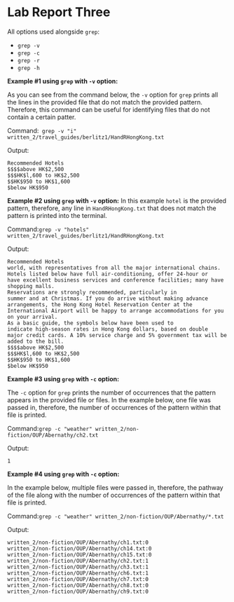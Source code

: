 # Lab Report Three

All options used alongside ```grep```:
- ```grep -v``` 
- ```grep -c```
- ```grep -r```
- ```grep -h```


**Example #1 using ```grep``` with ```-v``` option:**

As you can see from the command below, the ```-v``` option for ```grep``` prints all the lines in the provided file that do not match the provided pattern. Therefore, this command can be useful for identifying files that do not contain a certain patter.

Command:``` grep -v "i" written_2/travel_guides/berlitz1/HandRHongKong.txt```

Output:
```
Recommended Hotels
$$$$above HK$2,500
$$$HK$l,600 to HK$2,500
$$HK$950 to HK$1,600
$below HK$950
```
**Example #2 using ```grep``` with ```-v``` option:**
In this example ```hotel``` is the provided pattern, therefore, any line in ```HandRHongKong.txt``` that does not match the pattern is printed into the terminal.

Command:```grep -v "hotels" written_2/travel_guides/berlitz1/HandRHongKong.txt```

Output:
```
Recommended Hotels
world, with representatives from all the major international chains.
Hotels listed below have full air-conditioning, offer 24-hour or
have excellent business services and conference facilities; many have
shopping malls.
Reservations are strongly recommended, particularly in
summer and at Christmas. If you do arrive without making advance
arrangements, the Hong Kong Hotel Reservation Center at the
International Airport will be happy to arrange accommodations for you
on your arrival.
As a basic guide, the symbols below have been used to
indicate high-season rates in Hong Kong dollars, based on double
major credit cards. A 10% service charge and 5% government tax will be
added to the bill.
$$$$above HK$2,500
$$$HK$l,600 to HK$2,500
$$HK$950 to HK$1,600
$below HK$950
```
**Example #3 using ```grep``` with ```-c``` option:**

The ```-c``` option for ```grep``` prints the number of occurrences that the pattern appears in the provided file or files. In the example below, one file was passed in, therefore, the number of occurrences of the pattern within that file is printed. 

Command:```grep -c "weather" written_2/non-fiction/OUP/Abernathy/ch2.txt```

Output: 
```
1
```
**Example #4 using ```grep``` with ```-c``` option:**

In the example below, multiple files were passed in, therefore, the pathway of the file along with the number of occurrences of the pattern within that file is printed. 

Command:```grep -c "weather" written_2/non-fiction/OUP/Abernathy/*.txt```

Output:
```
written_2/non-fiction/OUP/Abernathy/ch1.txt:0
written_2/non-fiction/OUP/Abernathy/ch14.txt:0
written_2/non-fiction/OUP/Abernathy/ch15.txt:0
written_2/non-fiction/OUP/Abernathy/ch2.txt:1
written_2/non-fiction/OUP/Abernathy/ch3.txt:1
written_2/non-fiction/OUP/Abernathy/ch6.txt:1
written_2/non-fiction/OUP/Abernathy/ch7.txt:0
written_2/non-fiction/OUP/Abernathy/ch8.txt:0
written_2/non-fiction/OUP/Abernathy/ch9.txt:0
```






